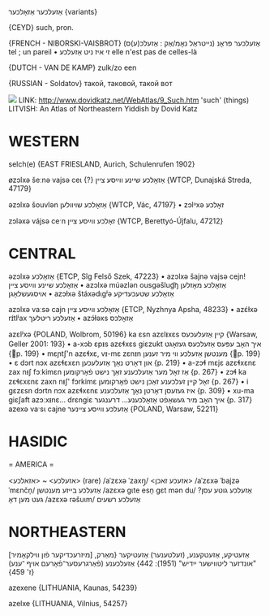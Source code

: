 אַזעלכער
אַזאָלכער {variants}

{CEYD}
such, pron.

{FRENCH - NIBORSKI-VAISBROT}
אַזעלכער פּראָנ‏ (נייטראַל נאָמ/אַק‏ : אַזעלכ(ע)ס‏)	 tel ; un pareil
• זי איז ניט אַזעלכע	 elle n'est pas de celles-là

{DUTCH - VAN DE KAMP}
zulk/zo een

{RUSSIAN - Soldatov}
такой, таковой, такой вот

![](https://ia902902.us.archive.org/9/items/Yiddish-Dialect-Maps/Katz9_such_tn.jpg)
LINK: http://www.dovidkatz.net/WebAtlas/9_Such.htm
'such' (things)
LITVISH: An Atlas of Northeastern Yiddish by Dovid Katz

WESTERN
========

selch(e) {EAST FRIESLAND, Aurich, Schulenrufen 1902}

øzɔlxə  šeːnə vajsə ceɩ {?} אַזאָלכע שיינע ווײַסע ציין {WTCP, Dunajská Streda, 47179}

əzɔlxə šouvlən אַזאָלכע שויוולען {WTCP, Vác, 47197}
	•	zɔlᵊxə זאָלכע

zɔləxə vájsə ceˑn זאָלכע ווײַסע ציין {WTCP, Berettyó-Újfalu, 47212}

CENTRAL
========

əzɔlxə אַזאָלכע {ETCP, Sîg Felső Szek, 47223}
	•	azɔlxə šajnə vajsə cejn! אַזאָלכע שיינע ווײַסע ציין
	•	azɔlxə múəzlən ousgəšlug͡ŋ אַזאָלכע מאָזלען אויסגעשלאָגן
	•	azɔɫxə štáxədɩgʲə אַזאָלכע שטעכעדיקע

azɔlxə vaːsə cajn אַזאָלכע ווײַסע ציין {ETCP, Nyzhnya Apsha, 48233}
	•	azɛ́ɫxə rɪ́tlʲax אַזעלכע ריטלעך
	•	azɔ́ɫəxs אַזאָלכס

azɛlʲxə {POLAND, Wolbrom, 50196}
ka ɛsn azɛlᵻxɛs קיין אַזעלעכעס {Warsaw, Geller 2001: 193}
	•	a-xɔb ɛpᵻs azɛɬxɛs giɛzukt איך האָב עפּעס אַזעלכעס געזאָגט {p. 199}
	•	mɛɲtʃ'n azɛɬxɛ, vᵻ-mɛ zɛnᵻn מענטשן אַזעלכע ווי מיר זענען {p. 199}
	•	ɛ dɔrt nɔx azɛɬɛxɛn און דאָרט נאָך אַזעלעכען {p. 219}
	•	a-zɔɬ mɛjɛ azɛɬxɛnɛ zax nᵻʃ fɔːkimɛn אַז זאָל מער אַזעלכענע זאַך נישט פֿאָרקומען {p. 267}
	•	zɔɬ ka zɛɬɛxɛnɛ zaxn nᵻʃ' fɔrkimɛ זאָל קיין זעלכענע זאַכן נישט פֿאָרקומען {p. 267}
	•	i gɛzɛsn dɔrtn nɔx azɛɬxɛnɛ איז געזעסן דאָרטן נאָך אַזעלכענע {p. 309}
	•	xu-ma giɛʃaft azɔːxᵻnɛ... drɛngiɛ איך האָב מיר געשאַפֿט אַזאָלכענע... דרענגער {p. 317}
azexə vaˑsɩ cajne אַזעלכע ווײַסע ציינער {POLAND, Warsaw, 52211}

HASIDIC
=======
= AMERICA = 

<אזעלכע> ~ <אזאלכע> (rare) 
/aˈzɛxə ˈzaxŋ̩/ <אזעכע זאכן>
/aˈzɛxə ˈbajzə ˈmɛnčn̩/ אַזעלכע בייזע מענטשן
/azɛxə gɩte esn̩ gɛt mən du/ ?אַזעלכע גוטע עסן געט מען דאָ
/azɛxə rəšuɩm/ אַזעלכע רשעים

NORTHEASTERN
==============

[מיזרעכדיקער פֿון ווילקאָמיר] אַזעטיקע, אַזעטקענע, (זעלטענער) אַזעטיקער
{מאַרק, "אונדזער ליטווישער ייִדיש" (1951): 442}
אַזעלכענע (פֿאַרגרעסער־פֿאָרעם אויף ־ענע) {ז' 459}

azexene {LITHUANIA, Kaunas, 54239}

azelxe {LITHUANIA, Vilnius, 54257}